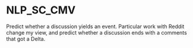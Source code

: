 # NLP_SC_CMV
Predict whether a discussion yields an event. Particular work with Reddit change my view, and predict whether a discussion ends with a comments that got a Delta.
